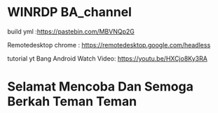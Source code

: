 # WINRDP BA_channel

build yml :https://pastebin.com/MBVNQp2G

Remotedesktop chrome : https://remotedesktop.google.com/headless

tutorial yt Bang Android
Watch Video: https://youtu.be/HXCjo8Ky3RA

# Selamat Mencoba Dan Semoga Berkah Teman Teman
